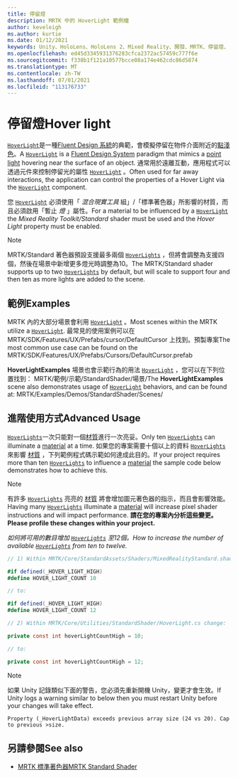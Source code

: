 ```yaml
---
title: 停留燈
description: MRTK 中的 HoverLight 範例檔
author: keveleigh
ms.author: kurtie
ms.date: 01/12/2021
keywords: Unity、HoloLens、HoloLens 2、Mixed Reality、開發、MRTK、停留燈、
ms.openlocfilehash: ed45d3345931376283cfca2372ac57459c777f6e
ms.sourcegitcommit: f338b1f121a10577bcce08a174e462cdc86d5874
ms.translationtype: MT
ms.contentlocale: zh-TW
ms.lasthandoff: 07/01/2021
ms.locfileid: "113176733"
---
```

# <a name="hover-light"></a><span data-ttu-id="7dce4-104">停留燈</span><span class="sxs-lookup"><span data-stu-id="7dce4-104">Hover light</span></span>

<span data-ttu-id="7dce4-105">[`HoverLight`](xref:Microsoft.MixedReality.Toolkit.Utilities.HoverLight)是一種[Fluent Design 系統](https://www.microsoft.com/design/fluent/)的典範，會模擬停留在物件介面附近的[點淺色](https://docs.unity3d.com/Manual/Lighting.html)。</span><span class="sxs-lookup"><span data-stu-id="7dce4-105">A [`HoverLight`](xref:Microsoft.MixedReality.Toolkit.Utilities.HoverLight) is a [Fluent Design System](https://www.microsoft.com/design/fluent/) paradigm that mimics a [point light](https://docs.unity3d.com/Manual/Lighting.html) hovering near the surface of an object.</span></span> <span data-ttu-id="7dce4-106">通常用於遠離互動，應用程式可以透過元件來控制停留光的屬性 [`HoverLight`](xref:Microsoft.MixedReality.Toolkit.Utilities.HoverLight) 。</span><span class="sxs-lookup"><span data-stu-id="7dce4-106">Often used for far away interactions, the application can control the properties of a Hover Light via the [`HoverLight`](xref:Microsoft.MixedReality.Toolkit.Utilities.HoverLight) component.</span></span>

<span data-ttu-id="7dce4-107">您 [`HoverLight`](xref:Microsoft.MixedReality.Toolkit.Utilities.HoverLight) 必須使用「 *混合現實工具* 組」/「標準著色器」所影響的材質，而且必須啟用「暫止 *燈* 」屬性。</span><span class="sxs-lookup"><span data-stu-id="7dce4-107">For a material to be influenced by a [`HoverLight`](xref:Microsoft.MixedReality.Toolkit.Utilities.HoverLight) the *Mixed Reality Toolkit/Standard* shader must be used and the *Hover Light* property must be enabled.</span></span>

> [!Note]
> <span data-ttu-id="7dce4-108">MRTK/Standard 著色器預設支援最多兩個 [`HoverLights`](xref:Microsoft.MixedReality.Toolkit.Utilities.HoverLight) ，但將會調整為支援四個，然後在場景中新增更多燈光時調整為10。</span><span class="sxs-lookup"><span data-stu-id="7dce4-108">The MRTK/Standard shader supports up to two [`HoverLights`](xref:Microsoft.MixedReality.Toolkit.Utilities.HoverLight) by default, but will scale to support four and then ten as more lights are added to the scene.</span></span>

## <a name="examples"></a><span data-ttu-id="7dce4-109">範例</span><span class="sxs-lookup"><span data-stu-id="7dce4-109">Examples</span></span>

<span data-ttu-id="7dce4-110">MRTK 內的大部分場景會利用 [`HoverLight`](xref:Microsoft.MixedReality.Toolkit.Utilities.HoverLight) 。</span><span class="sxs-lookup"><span data-stu-id="7dce4-110">Most scenes within the MRTK utilize a [`HoverLight`](xref:Microsoft.MixedReality.Toolkit.Utilities.HoverLight).</span></span> <span data-ttu-id="7dce4-111">最常見的使用案例可以在 MRTK/SDK/Features/UX/Prefabs/cursor/DefaultCursor 上找到。預製專案</span><span class="sxs-lookup"><span data-stu-id="7dce4-111">The most common use case can be found on the MRTK/SDK/Features/UX/Prefabs/Cursors/DefaultCursor.prefab</span></span>

<span data-ttu-id="7dce4-112">**HoverLightExamples** 場景也會示範行為的用法 [`HoverLight`](xref:Microsoft.MixedReality.Toolkit.Utilities.HoverLight) ，您可以在下列位置找到： MRTK/範例/示範/StandardShader/場景/</span><span class="sxs-lookup"><span data-stu-id="7dce4-112">The **HoverLightExamples** scene also demonstrates usage of [`HoverLight`](xref:Microsoft.MixedReality.Toolkit.Utilities.HoverLight) behaviors, and can be found at: MRTK/Examples/Demos/StandardShader/Scenes/</span></span>

## <a name="advanced-usage"></a><span data-ttu-id="7dce4-113">進階使用方式</span><span class="sxs-lookup"><span data-stu-id="7dce4-113">Advanced Usage</span></span>

<span data-ttu-id="7dce4-114">[`HoverLights`](xref:Microsoft.MixedReality.Toolkit.Utilities.HoverLight)一次只能對一個[材質](https://docs.unity3d.com/ScriptReference/Material.html)進行一次亮妥。</span><span class="sxs-lookup"><span data-stu-id="7dce4-114">Only ten [`HoverLights`](xref:Microsoft.MixedReality.Toolkit.Utilities.HoverLight) can illuminate a [material](https://docs.unity3d.com/ScriptReference/Material.html) at a time.</span></span> <span data-ttu-id="7dce4-115">如果您的專案需要十個以上的資料 [`HoverLights`](xref:Microsoft.MixedReality.Toolkit.Utilities.HoverLight) 來影響 [材質](https://docs.unity3d.com/ScriptReference/Material.html) ，下列範例程式碼示範如何達成此目的。</span><span class="sxs-lookup"><span data-stu-id="7dce4-115">If your project requires more than ten [`HoverLights`](xref:Microsoft.MixedReality.Toolkit.Utilities.HoverLight) to influence a [material](https://docs.unity3d.com/ScriptReference/Material.html) the sample code below demonstrates how to achieve this.</span></span>

> [!Note]
> <span data-ttu-id="7dce4-116">有許多 [`HoverLights`](xref:Microsoft.MixedReality.Toolkit.Utilities.HoverLight) 亮亮的 [材質](https://docs.unity3d.com/ScriptReference/Material.html) 將會增加圖元著色器的指示，而且會影響效能。</span><span class="sxs-lookup"><span data-stu-id="7dce4-116">Having many [`HoverLights`](xref:Microsoft.MixedReality.Toolkit.Utilities.HoverLight) illuminate a [material](https://docs.unity3d.com/ScriptReference/Material.html) will increase pixel shader instructions and will impact performance.</span></span> <span data-ttu-id="7dce4-117">**請在您的專案內分析這些變更。**</span><span class="sxs-lookup"><span data-stu-id="7dce4-117">**Please profile these changes within your project.**</span></span>

<span data-ttu-id="7dce4-118">*如何將可用的數目增加 [`HoverLights`](xref:Microsoft.MixedReality.Toolkit.Utilities.HoverLight) 至12個。*</span><span class="sxs-lookup"><span data-stu-id="7dce4-118">*How to increase the number of available [`HoverLights`](xref:Microsoft.MixedReality.Toolkit.Utilities.HoverLight) from ten to twelve.*</span></span>

```C#
// 1) Within MRTK/Core/StandardAssets/Shaders/MixedRealityStandard.shader change:

#if defined(_HOVER_LIGHT_HIGH)
#define HOVER_LIGHT_COUNT 10

// to:

#if defined(_HOVER_LIGHT_HIGH)
#define HOVER_LIGHT_COUNT 12

// 2) Within MRTK/Core/Utilities/StandardShader/HoverLight.cs change:

private const int hoverLightCountHigh = 10;

// to:

private const int hoverLightCountHigh = 12;
```

> [!NOTE]
> <span data-ttu-id="7dce4-119">如果 Unity 記錄類似下面的警告，您必須先重新開機 Unity，變更才會生效。</span><span class="sxs-lookup"><span data-stu-id="7dce4-119">If Unity logs a warning similar to below then you must restart Unity before your changes will take effect.</span></span>
>
> `Property (_HoverLightData) exceeds previous array size (24 vs 20). Cap to previous >size.`

## <a name="see-also"></a><span data-ttu-id="7dce4-120">另請參閱</span><span class="sxs-lookup"><span data-stu-id="7dce4-120">See also</span></span>

* [<span data-ttu-id="7dce4-121">MRTK 標準著色器</span><span class="sxs-lookup"><span data-stu-id="7dce4-121">MRTK Standard Shader</span></span>](mrtk-standard-shader.md)

